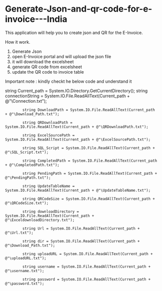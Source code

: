 # Generate-Json-and-qr-code-for-e-invoice---India
This application will help you to create json and QR for the E-Invoice. 

How it work.
1. Generate Json 
2. open E-Invoice portal and will upload the json file
3. it will download the excelsheet
4. generate QR code from excelsheet
5. update the QR code to invoice table

Important note :
kindly checkt he below code and understand it 

 string Current_path = System.IO.Directory.GetCurrentDirectory();
            string connectionString = System.IO.File.ReadAllText(Current_path + @"\Connection.txt");
            
            string DownloadPath = System.IO.File.ReadAllText(Current_path + @"\Download_Path.txt");
            
            string QRDownloadPath = System.IO.File.ReadAllText(Current_path + @"\QRDownloadPath.txt");
            
            string ExcelSourcePath = System.IO.File.ReadAllText(Current_path + @"\ExcelSourcePath.txt");
            
            string SQL_Script = System.IO.File.ReadAllText(Current_path + @"\SQL_Script.txt");
            
            string CompletedPath = System.IO.File.ReadAllText(Current_path + @"\CompletedPath.txt");
            
            string PendingPath = System.IO.File.ReadAllText(Current_path + @"\PendingPath.txt");
            
            string UpdateTableName = System.IO.File.ReadAllText(Current_path + @"\UpdateTableName.txt");
            
            string QRCodeSize = System.IO.File.ReadAllText(Current_path + @"\QRCodeSize.txt");
            
            string downloadDirectory = System.IO.File.ReadAllText(Current_path + @"\ExceldownloadDirectory.txt");
            
            string Url = System.IO.File.ReadAllText(Current_path + @"\Url.txt");
            
            string dir = System.IO.File.ReadAllText(Current_path + @"\Download_Path.txt");
            
            string uploadURL = System.IO.File.ReadAllText(Current_path + @"\uploadURL.txt");
            
            string username = System.IO.File.ReadAllText(Current_path + @"\username.txt");
            
            string password = System.IO.File.ReadAllText(Current_path + @"\password.txt");
